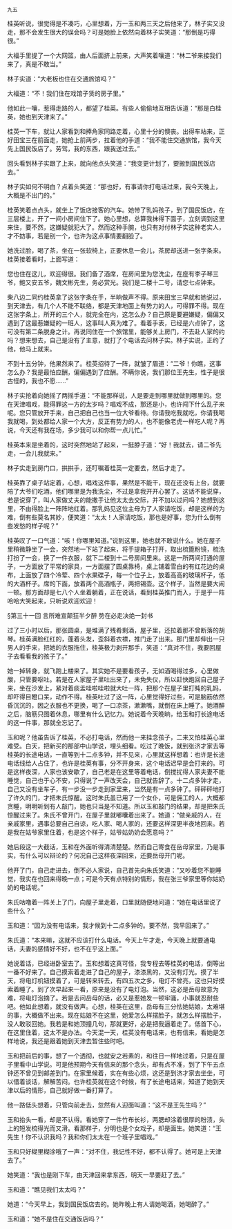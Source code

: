     九五 

   桂英听说，很觉得是不凑巧，心里想着，万一玉和两三天之后他来了，林子实又没走，那不会发生很大的误会吗？可是她脸上依然向着林子实笑道：“那倒是巧得很。”

   大福手里提了一个大网篮，由人后面挤上前来，大声笑着嚷道：“林二爷来接我们来了，真是不敢当。”

   林子实道：“大老板也住在交通旅馆吗？”

   大福道：“不！我们住在戏馆子赁的房子里。”

   他如此一嚷，惹得走路的人，都望了桂英。有些人偷偷地互相告诉道：“那是白桂英，她也到天津来了。”

   桂英一下车，就让人家看到和捧角家同路走着，心里十分的懊丧。出得车站来，正好田宝三在前面走，她抢上前两步，拉着他的手道：“我不能住交通旅馆，我今天先上国民饭店了。劳驾，我的东西，跟我送过去。”

   回头看到林子实跟了上来，就向他点头笑道：“我变更计划了，要搬到国民饭店去。”

   林子实如何不明白？点着头笑道：“那也好，有事请你打电话过来，我今天晚上，大概是不出门的。”

   桂英笑着点点头，就坐上了饭店接客的汽车。她带了乳妈孩子，到了国民饭店，在三层楼上，开了一间小房间住下了。她心里想，总算我抹得下面子，立刻调到这里来住，要不然，这嫌疑就犯大了。然而这种手腕，也只有对付林子实这种老实人，才不妨事，若是别一个，也许为这点事情要翻脸了。

   她洗过脸，喝了茶，坐在一张软椅上，正要休息一会儿，茶房却送进一张字条来。桂英接着看时，上面写道：

   您也住在这儿，欢迎得很。我们备了酒席，在房间里为您洗尘，在座有李子琴三爷，鲍又安五爷，魏文彬先生，务必赏光。我们是二楼十二号，请您七点钟来。

   柴八边二同约桂英拿了这张字条在手，半晌做声不得。原来田宝三早就和她说过，到天津去，有几个人不能不联络，都是天津地面上有势力的人，可得罪不得。现在这张字条上，所开的三个人，就完全在内，这怎么办？自己原是要避嫌疑，偏偏又遇到了这最惹嫌疑的一班人，这事叫人真为难了。看着手表，已经是六点钟了，这可没有第二条脱身之计。再说同住在一个旅馆里，能够关上房门，不去赴人家的约吗？想来想去，自己是没有了主意，就打了个电话去问林子实。林子实说，正约了他，他马上就来。

   不到十五分钟，他果然来了。桂英招待了一阵，就皱了眉道：“二爷！你瞧，这事怎么办？我是最怕应酬，偏偏遇到了应酬。不瞒你说，我们那位王先生，性子是很古怪的，我也不愿……”

   林子实抢着向她摇了两摇手道：“不能那样说，人是要走到哪里就做到哪里的。您在天津唱戏，能得罪这一方的太岁吗？唱戏不成，那还是小，也许闯下什么乱子来呢。您只管放开手来，自己把自己也当一位大爷看待。你请我吃我就吃，你请我喝我就喝，到处都给人家一个大方，反正有势力的人，也不能像老虎一样吃人呢？再说，今天还有我在场，多少我可以和你帮一点儿忙。”

   桂英本来是坐着的，这时突然地站了起来，一挺脖子道：“好！我就去，请二爷先走，一会儿我就来。”

   林子实走到房门口，拱拱手，还叮嘱着桂英一定要去，然后才走了。

   桂英靠了桌子站定着，心想，唱戏这件事，果然是不能干，现在还没有上台，就要陪了大爷们吃酒，他们哪里是为我洗尘，不过是拿我开开心罢了。这话不能说穿，若是说穿了，叫人家做丈夫的能撒手让他太太去交际，并不加以过问吗？她想到这里，不由得脸上一阵阵地红着。那乳妈见这位主母为了人家请吃饭，却是这样的为难，倒有些莫名其妙，便笑道：“太太！人家请吃饭，那也是好事，您为什么倒有些发愁的样子呢？”

   桂英叹了一口气道：“咳！你哪里知道。”说到这里，她也就不敢说什么。她在屋子里稍微静坐了一会，突然地一下站了起来，将手提箱子打开，取出梳篦粉镜，梳洗打扮了一会，换了一件衣服，就下二楼到十二号房间里来。这是一所两间打通的屋子，一方面放了平常的家具，一方面摆了圆桌靠椅，桌上铺着雪白的有红花边的桌布，上面放了四个冷荤、四个水果碟子，每一个位子上，放着高高的玻璃杯子，低的大酒杯子。席的下面，放着两个高酒瓶子，两把锡壶。这个样子，当然是要大闹一顿。那方面却是七八个人坐着躺着，正在说话，看到桂英推门而入，于是乎一阵哈哈大笑起来，只听说欢迎欢迎！

   §第三十一回 言所难宣颠狂半夕醉 势在必走决绝一封书

   过了三小时以后，那张圆桌，是堆满了残肴剩酒，屋子里，还拉着那不曾断落的胡琴。桂英满脸红红的，蓬着头发，歪斜着衣襟，推门走了出来。那门里却伸出一只男人的手来，把她的衣服拖住，桂英极力剥开那手，笑道：“真对不住，我要回屋子去看看我的孩子了。”

   她一掉转身，就飞跑上楼来了。其实她不是要看孩子，无如酒喝得过多，心里做酸，只管要呕吐。若是在人家屋子里吐出来了，未免失仪，所以赶快跑回自己屋子来，坐在沙发上，紧对着痰盂哇啦哇啦就大吐一阵，把那个在屋子里打盹的乳妈，却吓得目瞪口呆，动作不得。桂英吐过了这一阵，心里觉得好过些，可是脑筋依然昏沉沉的，因之衣服也不更换，喝了一口凉茶，漱漱嘴，就倒在床上睡了。她酒醉之后，脑筋只图着休息，哪里有什么记忆力。她说着今天晚晌，给玉和打长途电话的这一件事，那就全忘记了。

   玉和呢？他虽告诉了桂英，不必打电话，然而他一来挂念孩子，二来又怕桂英心里难受。白天，把新买的那部中山学说，埋头细看。吃过了晚饭，就到张济才家去等桂英的长途电话，一直等到十二点多钟，并不见来，心里就这样想着：也许是长途电话线给人占住了，也许是桂英有事，分不开身来，这个电话迟早是会打来的。可是这样夜深，人家也该安歇了，自己老是在这里等着电话，倒搅扰得人家夫妻不能睡觉，自己也于心不安，只得说了一声改天会，自己就告辞了。十二点多钟才走，自己又没有坐车子，有一步没一步走到家里来，当然是有一点多钟了。砰砰砰地打了许久的门，才把朱氏惊醒。这时朱氏虽已用了一个女仆，可是佣工的人，大概都贪睡，明明听到有人敲门，她也只当是不知道。所以玉和敲门的结果，却是把朱氏惊醒过来了。朱氏不曾开门，在屋子里就嘟囔着出来了。她道：“做亲戚的人，在亲戚家里，遇事总要自己自谅，吃人家、喝人家的，还要这样深更半夜地回来。若是我在姑爷家里住着，也是这个样子，姑爷姑奶奶会愿意吗？”

   她后段这一大截话，玉和在外面听得清清楚楚。然而自己寄食在岳母家里，乃是事实，有什么可以辩论的？何况自己这样夜深回来，还要岳母开门呢。

   他开了门，自己走进去，倒不必人家说，自己首先向朱氏笑道：“又吵着您不能睡觉，我实在也回来得晚一点；可是今天有点特别的情形，我在张三爷家里等你姑奶奶的电话呢。”

   朱氏咕噜着一阵关上了门，向屋子里走着，口里就随便地问道：“她在电话里说了些什么？”

   玉和道：“因为没有电话来，我才候到十二点多钟的。要不然，我早回来了。”

   朱氏道：“本来嘛，这就不应该打什么电话。今天上午才走，今天晚上就要通电话，夫妻的感情好不好，也不在乎这上面。”

   她说着话，已经进卧室去了。玉和想着这真可怪，我专程去等桂英的电话，倒等出一番不好来了。自己摸索着走进了自己的屋子，漆漆黑的，又没有灯光。摸了半天，将电灯机钮摸着了，可是转来转去，有四五次之多，电灯不曾亮，这也只好摸索着睡了。到了次早起来一看，原来是没有了电灯泡。当然，这必是岳母故意为难，将电灯泡摘了。若是去问岳母的话，必又是惹她发一顿牢骚，小事就忍耐些吧。他如此想着，就没有做声。心想，桂英在这里，岳母有三分怯她姑娘，太难堪的事，大概做不出来。现在姑娘不在这里，她爱怎么样摆脸子，就怎么样摆脸子，没人敢驳回她。我若是和她顶撞几句，那就更好，必是把我逼着走了。低首下心，在这里住着，这太不是办法。今天混一天，桂英没有电话来，也有信来，看她是怎样地说，我还是跟着她到天津去暂住些时吧。

   玉和把前后的事，想了一个透彻，也就安之若素的，和往日一样地过着，只是在屋子里看中山学说。可是他预期今天有信来的那个念头，却有点不准，到了下午五点钟还不曾见到邮差到门。在家里候着，实在有些心烦，这还是到济才家去坐坐，可以借着谈话，解解苦闷。也许桂英就在这个时候，有了长途电话来，知道了她到天津以后的情形，自己就好做一番打算了。

   他一路低头想着，只管向前走去，忽然有人迎面叫道：“这不是王先生吗？”

   玉和抬头一看，却是不认得。看她穿了一件竹布长衫，两腮却涂着很厚的粉渍，头上的短发梳得光而又滑。看那样子，分明也是个女戏子，却是面生。她笑道：“王先生！你不认识我吗？我和你们太太在一个班子里唱戏。”

   玉和只好糊里糊涂哦了一声：“对不住，我记性不好，都不认得了。她可是上天津去了。”

   她笑道：“我也是刚下车，由天津回来拿东西，明天一早要赶了去。”

   玉和道：“瞧见我们太太吗？”

   她道：“今天早上，我到国民饭店去的。她昨晚上有人请她喝酒，她喝醉了。”

   玉和道：“她不是住在交通饭店吗？”

